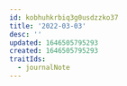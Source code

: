 ```yaml
---
id: kobhuhkrbiq3g0usdzzko37
title: '2022-03-03'
desc: ''
updated: 1646505795293
created: 1646505795293
traitIds:
  - journalNote
---
```


